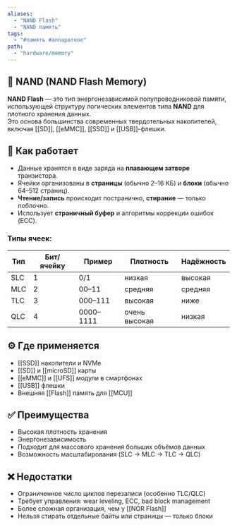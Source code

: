 ```yaml
---
aliases:
  - "NAND Flash"
  - "NAND память"
tags:
  - "#память #аппаратное"
path:
  - "hardware/memory"
---
```


## 📌 NAND (NAND Flash Memory)

**NAND Flash** — это тип энергонезависимой полупроводниковой памяти, использующей структуру логических элементов типа **NAND** для плотного хранения данных.  
Это основа большинства современных твердотельных накопителей, включая [[SD]], [[eMMC]], [[SSD]] и [[USB]]-флешки.

## 🧠 Как работает

- Данные хранятся в виде заряда на **плавающем затворе** транзистора.
- Ячейки организованы в **страницы** (обычно 2–16 КБ) и **блоки** (обычно 64–512 страниц).
- **Чтение/запись** происходит постранично, **стирание** — только поблочно.
- Использует **страничный буфер** и алгоритмы коррекции ошибок (ECC).

### Типы ячеек:

| Тип  | Бит/ячейку | Пример | Плотность | Надёжность |
|------|------------|--------|-----------|------------|
| SLC  | 1          | 0/1    | низкая    | высокая    |
| MLC  | 2          | 00–11  | средняя   | средняя    |
| TLC  | 3          | 000–111| высокая   | ниже       |
| QLC  | 4          | 0000–1111 | очень высокая | низкая |

## ⚙️ Где применяется

- [[SSD]] накопители и NVMe
- [[SD]] и [[microSD]] карты
- [[eMMC]] и [[UFS]] модули в смартфонах
- [[USB]] флешки
- Внешняя [[Flash]] память для [[MCU]]

## ✅ Преимущества

- Высокая плотность хранения
- Энергонезависимость
- Подходит для массового хранения больших объёмов данных
- Возможность масштабирования (SLC → MLC → TLC → QLC)

## ❌ Недостатки

- Ограниченное число циклов перезаписи (особенно TLC/QLC)
- Требует управления: wear leveling, ECC, bad block management
- Более сложная организация, чем у [[NOR Flash]]
- Нельзя стирать отдельные байты или страницы — только блоки
```